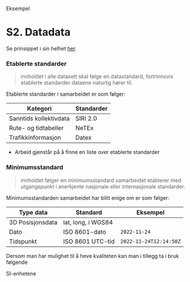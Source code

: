 Eksempel

# S2. Datadata

Se prinsippet i sin helhet [her](../overordnede_prinsipper.md).

### Etablerte standarder
> innholdet i alle datasett skal følge en datastandard, fortrinnsvis etablerte standarder dataene naturlig hører til.

Etablerte standarder i samarbeidet er som følger:

| Kategori | Standarder | 
| ------- | ------- | 
| Sanntids kollektivdata | SIRI 2.0 |
| Rute- og tidtabeller | NeTEx |
| Trafikkinformasjon | Datex |
* Arbeid gjenstår på å finne en liste over etablerte standarder

### Minimumsstandard
> innholdet følger en minimumsstandard samarbeidet etablerer med utgangspunkt i anerkjente nasjonale eller internasjonale standarder.

Minimumsstandarden samarbeidet har blitt enige om er som følger:

| Type data | Standard | Eksempel |
| ------- | ------- | ------- |
| 3D Posisjonsdata | lat, long, i WGS84 | |
| Dato | ISO 8601-dato |`2022-11-24`|
| Tidspunkt |ISO 8601 UTC-tid |`2022-11-24T12:14:50Z`|


Dersom man har mulighet til å heve kvaliteten kan man i tillegg ta i bruk følgende

SI-enhetene
